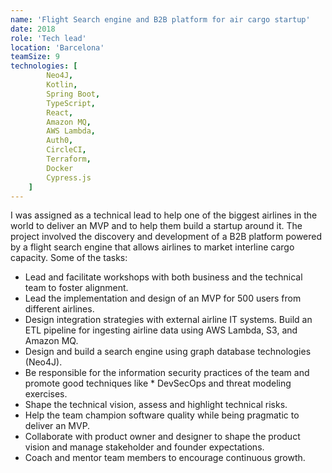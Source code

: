 ```yaml
---
name: 'Flight Search engine and B2B platform for air cargo startup'
date: 2018
role: 'Tech lead'
location: 'Barcelona'
teamSize: 9
technologies: [
        Neo4J,
        Kotlin,
        Spring Boot,
        TypeScript,
        React,
        Amazon MQ,
        AWS Lambda,
        Auth0,
        CircleCI,
        Terraform,
        Docker
        Cypress.js
    ]
---
```


I was assigned as a technical lead to help one of the biggest airlines in the world to deliver an MVP and to help them build a startup around it. The project involved the discovery and development of a B2B platform powered by a flight search engine that allows airlines to market interline cargo capacity. Some of the tasks:

-   Lead and facilitate workshops with both business and the technical team to foster alignment.
-   Lead the implementation and design of an MVP for 500 users from different airlines.
-   Design integration strategies with external airline IT systems. Build an ETL pipeline for ingesting airline data using AWS Lambda, S3, and Amazon MQ.
-   Design and build a search engine using graph database technologies (Neo4J).
-   Be responsible for the information security practices of the team and promote good techniques like \* DevSecOps and threat modeling exercises.
-   Shape the technical vision, assess and highlight technical risks.
-   Help the team champion software quality while being pragmatic to deliver an MVP.
-   Collaborate with product owner and designer to shape the product vision and manage stakeholder and founder expectations.
-   Coach and mentor team members to encourage continuous growth.
